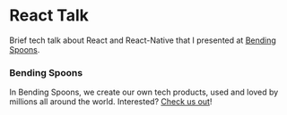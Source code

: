 # React Talk

Brief tech talk about React and React-Native that I presented at [Bending Spoons](http://bendingspoons.com).

### Bending Spoons

In Bending Spoons, we create our own tech products, used and loved by millions all around the world.
Interested? [Check us out](http://bndspn.com/2fKggTa)!
